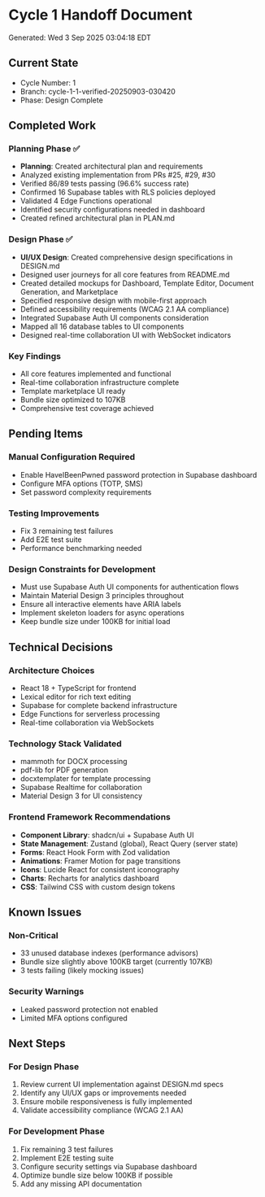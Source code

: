 # Cycle 1 Handoff Document

Generated: Wed  3 Sep 2025 03:04:18 EDT

## Current State
- Cycle Number: 1
- Branch: cycle-1-1-verified-20250903-030420
- Phase: Design Complete

## Completed Work
### Planning Phase ✅
- **Planning**: Created architectural plan and requirements
- Analyzed existing implementation from PRs #25, #29, #30
- Verified 86/89 tests passing (96.6% success rate)
- Confirmed 16 Supabase tables with RLS policies deployed
- Validated 4 Edge Functions operational
- Identified security configurations needed in dashboard
- Created refined architectural plan in PLAN.md

### Design Phase ✅
- **UI/UX Design**: Created comprehensive design specifications in DESIGN.md
- Designed user journeys for all core features from README.md
- Created detailed mockups for Dashboard, Template Editor, Document Generation, and Marketplace
- Specified responsive design with mobile-first approach
- Defined accessibility requirements (WCAG 2.1 AA compliance)
- Integrated Supabase Auth UI components consideration
- Mapped all 16 database tables to UI components
- Designed real-time collaboration UI with WebSocket indicators

### Key Findings
- All core features implemented and functional
- Real-time collaboration infrastructure complete
- Template marketplace UI ready
- Bundle size optimized to 107KB
- Comprehensive test coverage achieved

## Pending Items
### Manual Configuration Required
- Enable HaveIBeenPwned password protection in Supabase dashboard
- Configure MFA options (TOTP, SMS)
- Set password complexity requirements

### Testing Improvements
- Fix 3 remaining test failures
- Add E2E test suite
- Performance benchmarking needed

### Design Constraints for Development
- Must use Supabase Auth UI components for authentication flows
- Maintain Material Design 3 principles throughout
- Ensure all interactive elements have ARIA labels
- Implement skeleton loaders for async operations
- Keep bundle size under 100KB for initial load

## Technical Decisions
### Architecture Choices
- React 18 + TypeScript for frontend
- Lexical editor for rich text editing
- Supabase for complete backend infrastructure
- Edge Functions for serverless processing
- Real-time collaboration via WebSockets

### Technology Stack Validated
- mammoth for DOCX processing
- pdf-lib for PDF generation
- docxtemplater for template processing
- Supabase Realtime for collaboration
- Material Design 3 for UI consistency

### Frontend Framework Recommendations
- **Component Library**: shadcn/ui + Supabase Auth UI
- **State Management**: Zustand (global), React Query (server state)
- **Forms**: React Hook Form with Zod validation
- **Animations**: Framer Motion for page transitions
- **Icons**: Lucide React for consistent iconography
- **Charts**: Recharts for analytics dashboard
- **CSS**: Tailwind CSS with custom design tokens

## Known Issues
### Non-Critical
- 33 unused database indexes (performance advisors)
- Bundle size slightly above 100KB target (currently 107KB)
- 3 tests failing (likely mocking issues)

### Security Warnings
- Leaked password protection not enabled
- Limited MFA options configured

## Next Steps
### For Design Phase
1. Review current UI implementation against DESIGN.md specs
2. Identify any UI/UX gaps or improvements needed
3. Ensure mobile responsiveness is fully implemented
4. Validate accessibility compliance (WCAG 2.1 AA)

### For Development Phase
1. Fix remaining 3 test failures
2. Implement E2E testing suite
3. Configure security settings via Supabase dashboard
4. Optimize bundle size below 100KB if possible
5. Add any missing API documentation

